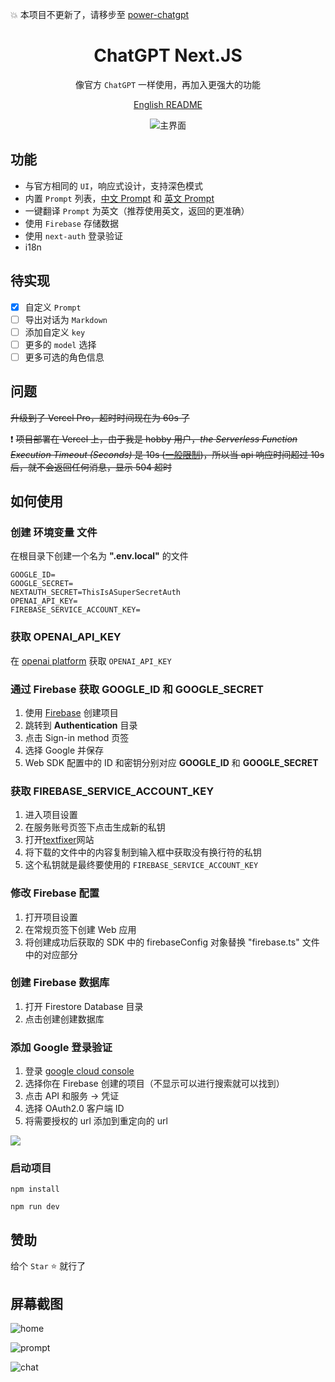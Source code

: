 💥 本项目不更新了，请移步至 [power-chatgpt](https://github.com/youngle316/power-chatgpt)

<div align="center">

<h1 align="center">ChatGPT Next.JS</h1>

像官方 `ChatGPT` 一样使用，再加入更强大的功能

[English README](./README.en.md)

![主界面](./static/home.jpeg)

</div>

## 功能

- 与官方相同的 `UI`，响应式设计，支持深色模式
- 内置 `Prompt` 列表，[中文 Prompt](https://github.com/PlexPt/awesome-chatgpt-prompts-zh) 和 [英文 Prompt](https://github.com/f/awesome-chatgpt-prompts)
- 一键翻译 `Prompt` 为英文（推荐使用英文，返回的更准确）
- 使用 `Firebase` 存储数据
- 使用 `next-auth` 登录验证
- i18n

## 待实现

- [x] 自定义 `Prompt`
- [ ] 导出对话为 `Markdown`
- [ ] 添加自定义 `key`
- [ ] 更多的 `model` 选择
- [ ] 更多可选的角色信息

## 问题

~~升级到了 Vercel Pro，超时时间现在为 60s 了~~

❗ ~~项目部署在 Vercel 上，由于我是 hobby 用户，_the Serverless Function Execution Timeout (Seconds)_ 是 10s ([一般限制](https://vercel.com/docs/concepts/limits/overview))，所以当 api 响应时间超过 10s 后，就不会返回任何消息，显示 504 超时~~

## 如何使用

### 创建 环境变量 文件

在根目录下创建一个名为 **".env.local"** 的文件

```shell
GOOGLE_ID=
GOOGLE_SECRET=
NEXTAUTH_SECRET=ThisIsASuperSecretAuth
OPENAI_API_KEY=
FIREBASE_SERVICE_ACCOUNT_KEY=
```

### 获取 OPENAI_API_KEY

在 [openai platform](https://platform.openai.com/account/api-keys) 获取 `OPENAI_API_KEY`

### 通过 Firebase 获取 GOOGLE_ID 和 GOOGLE_SECRET

1.  使用 [Firebase](https://console.firebase.google.com) 创建项目
2.  跳转到 **Authentication** 目录
3.  点击 Sign-in method 页签
4.  选择 Google 并保存
5.  Web SDK 配置中的 ID 和密钥分别对应 **GOOGLE_ID** 和 **GOOGLE_SECRET**

### 获取 FIREBASE_SERVICE_ACCOUNT_KEY

1. 进入项目设置
2. 在服务账号页签下点击生成新的私钥
3. 打开[textfixer](https://www.textfixer.com/tools/remove-line-breaks.php)网站
4. 将下载的文件中的内容复制到输入框中获取没有换行符的私钥
5. 这个私钥就是最终要使用的 `FIREBASE_SERVICE_ACCOUNT_KEY`

### 修改 Firebase 配置

1. 打开项目设置
2. 在常规页签下创建 Web 应用
3. 将创建成功后获取的 SDK 中的 firebaseConfig 对象替换 "firebase.ts" 文件中的对应部分

### 创建 Firebase 数据库

1. 打开 Firestore Database 目录
2. 点击创建创建数据库

### 添加 Google 登录验证

1. 登录 [google cloud console](https://console.cloud.google.com/)
2. 选择你在 Firebase 创建的项目（不显示可以进行搜索就可以找到）
3. 点击 API 和服务 -> 凭证
4. 选择 OAuth2.0 客户端 ID
5. 将需要授权的 url 添加到重定向的 url

![](https://obsidian-picgo-le.oss-cn-hangzhou.aliyuncs.com/img/SCR-20230310-ejx.png)

### 启动项目

```shell
npm install

npm run dev
```

## 赞助

给个 `Star` ⭐ 就行了

## 屏幕截图

![home](https://obsidian-picgo-le.oss-cn-hangzhou.aliyuncs.com/img/SCR-20230325-v2w.png)

![prompt](https://obsidian-picgo-le.oss-cn-hangzhou.aliyuncs.com/img/SCR-20230325-v36.png)

![chat](https://obsidian-picgo-le.oss-cn-hangzhou.aliyuncs.com/img/SCR-20230325-v3n.png)
